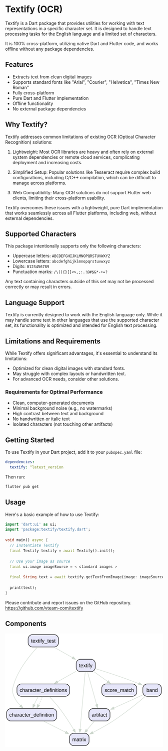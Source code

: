 # Textify (OCR)

Textify is a Dart package that provides utilities for working with text representations in a specific character set. It is designed to handle text processing tasks for the English language and a limited set of characters.

 It is 100% cross-platform, utilizing native Dart and Flutter code, and works offline without any package dependencies.

## Features

- Extracts text from clean digital images
- Supports standard fonts like "Arial", "Courier", "Helvetica", "Times New Roman"
- Fully cross-platform
- Pure Dart and Flutter implementation
- Offline functionality
- No external package dependencies

## Why Textify?

Textify addresses common limitations of existing OCR (Optical Character Recognition) solutions:

1. Lightweight: Most OCR libraries are heavy and often rely on external system dependencies or remote cloud services, complicating deployment and increasing costs.

2. Simplified Setup: Popular solutions like Tesseract require complex build configurations, including C/C++ compilation, which can be difficult to manage across platforms.

3. Web Compatibility: Many OCR solutions do not support Flutter web clients, limiting their cross-platform usability.

Textify overcomes these issues with a lightweight, pure Dart implementation that works seamlessly across all Flutter platforms, including web, without external dependencies.

## Supported Characters

This package intentionally supports only the following characters:

- Uppercase letters: `ABCDEFGHIJKLMNOPQRSTUVWXYZ`
- Lowercase letters: `abcdefghijklmnopqrstuvwxyz`
- Digits: `0123456789`
- Punctuation marks: `/\(){}[]<>,;:.!@#$&*-+=?`

Any text containing characters outside of this set may not be processed correctly or may result in errors.

## Language Support

Textify is currently designed to work with the English language only. While it may handle some text in other languages that use the supported character set, its functionality is optimized and intended for English text processing.

## Limitations and Requirements

While Textify offers significant advantages, it's essential to understand its limitations:

- Optimized for clean digital images with standard fonts.
- May struggle with complex layouts or handwritten text.
- For advanced OCR needs, consider other solutions.

### Requirements for Optimal Performance

- Clean, computer-generated documents
- Minimal background noise (e.g., no watermarks)
- High contrast between text and background
- No handwritten or italic text
- Isolated characters (not touching other artifacts)

## Getting Started

To use Textify in your Dart project, add it to your `pubspec.yaml` file:

```yaml
dependencies:
  textify: ^latest_version
```

Then run:

```bash
flutter pub get
```

## Usage

Here's a basic example of how to use Textify:

```dart
import 'dart:ui' as ui;
import 'package:textify/textify.dart';

void main() async {
  // Instentiate Textify
  final Textify textify = await Textify().init();

  // Use your image as source
  final ui.image imageSource = < standard images >

  final String text = await textify.getTextFromImage(image: imageSource);

  print(text);
}
```

Please contribute and report issues on the GitHub repository.
<https://github.com/vteam-com/textify>

## Components

![Call Graph](graph.svg)
